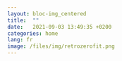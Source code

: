 ```yaml
---
layout: bloc-img_centered
title:  ""
date:   2021-09-03 13:49:35 +0200
categories: home
lang: fr
image: /files/img/retrozerofit.png
---
```



